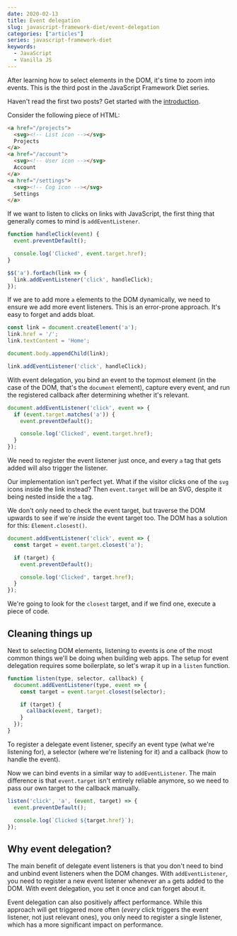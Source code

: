 ```yaml
---
date: 2020-02-13
title: Event delegation
slug: javascript-framework-diet/event-delegation
categories: ["articles"]
series: javascript-framework-diet
keywords:
  - JavaScript
  - Vanilla JS
---
```


After learning how to select elements in the DOM, it's time to zoom into events. This is the third post in the JavaScript Framework Diet series.

<!--more-->

<aside>
Haven't read the first two posts? Get started with the <a href="/javascript-framework-diet">introduction</a>.
</aside>

Consider the following piece of HTML:

```html
<a href="/projects">
  <svg><!-- List icon --></svg>
  Projects
</a>
<a href="/account">
  <svg><!-- User icon --></svg>
  Account
</a>
<a href="/settings">
  <svg><!-- Cog icon --></svg>
  Settings
</a>
```

If we want to listen to clicks on links with JavaScript, the first thing that generally comes to mind is `addEventListener`.

```js
function handleClick(event) {
  event.preventDefault();

  console.log('Clicked', event.target.href);
}

$$('a').forEach(link => {
  link.addEventListener('click', handleClick);
});
```

If we are to add more `a` elements to the DOM dynamically, we need to ensure we add more event listeners. This is an error-prone approach. It's easy to forget and adds bloat.

```js
const link = document.createElement('a');
link.href = '/';
link.textContent = 'Home';

document.body.appendChild(link);

link.addEventListener('click', handleClick);
```

With event delegation, you bind an event to the topmost element (in the case of the DOM, that's the `document` element), capture every event, and run the registered callback after determining whether it's relevant.

```js
document.addEventListener('click', event => {
  if (event.target.matches('a')) {
    event.preventDefault();

    console.log('Clicked', event.target.href);
  }
});
```

We need to register the event listener just once, and every `a` tag that gets added will also trigger the listener.

Our implementation isn't perfect yet. What if the visitor clicks one of the `svg` icons inside the link instead? Then `event.target` will be an SVG, despite it being nested inside the `a` tag.

We don't only need to check the event target, but traverse the DOM upwards to see if we're *inside* the event target too. The DOM has a solution for this: `Element.closest()`.

```js
document.addEventListener('click', event => {
  const target = event.target.closest('a');

  if (target) {
    event.preventDefault();

    console.log('Clicked', target.href);
  }
});
```

We're going to look for the `closest` target, and if we find one, execute a piece of code.

## Cleaning things up

Next to selecting DOM elements, listening to events is one of the most common things we'll be doing when building web apps. The setup for event delegation requires some boilerplate, so let's wrap it up in a `listen` function.

```js
function listen(type, selector, callback) {
  document.addEventListener(type, event => {
    const target = event.target.closest(selector);

    if (target) {
      callback(event, target);
    }
  });
}
```

To register a delegate event listener, specify an event type (what we're listening for), a selector (where we're listening for it) and a
callback (how to handle the event).

Now we can bind events in a similar way to `addEventListener`. The main difference is that `event.target` isn't entirely reliable anymore, so we need to pass our own target to the callback manually.

```js
listen('click', 'a', (event, target) => {
  event.preventDefault();

  console.log(`Clicked ${target.href}`);
});
```

## Why event delegation?

The main benefit of delegate event listeners is that you don't need to bind and unbind event listeners when the DOM changes. With `addEventListener`, you need to register a new event listener whenever an `a` gets added to the DOM. With event delegation, you set it once and can forget about it.

Event delegation can also positively affect performance. While this approach will get triggered more often (*every* click triggers the event listener, not just relevant ones), you only need to register a single listener, which has a more significant impact on performance.
